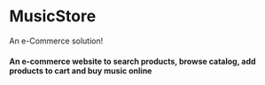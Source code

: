 # MusicStore
An e-Commerce solution!
#### An e-commerce website to search products, browse catalog, add products to cart and buy music online
